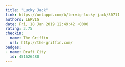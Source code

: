 ```yaml
---
title: "Lucky Jack"
link: https://untappd.com/b/lervig-lucky-jack/30711
authors: LERVIG
date: Fri, 18 Jan 2019 12:49:42 +0000
rating: 3.75
checkin:
  name: The Griffin
  url: http://the-griffin.com/
badges:
- name: Draft City
  id: 451626480
---
```


